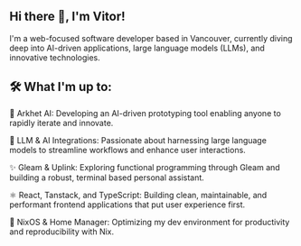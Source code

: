 ## Hi there 👋, I'm Vitor!

I'm a web-focused software developer based in Vancouver, currently diving deep into AI-driven applications, large language models (LLMs), and innovative technologies.

## 🛠️ What I'm up to:

🚀 Arkhet AI: Developing an AI-driven prototyping tool enabling anyone to rapidly iterate and innovate.

🧠 LLM & AI Integrations: Passionate about harnessing large language models to streamline workflows and enhance user interactions.

✨ Gleam & Uplink: Exploring functional programming through Gleam and building a robust, terminal based personal assistant.

⚛️ React, Tanstack, and TypeScript: Building clean, maintainable, and performant frontend applications that put user experience first.

🐧 NixOS & Home Manager: Optimizing my dev environment for productivity and reproducibility with Nix.

<!--
Here are some ideas to get you started:

- 🔭 I’m currently working on ...
- 🌱 I’m currently learning ...
- 👯 I’m looking to collaborate on ...
- 🤔 I’m looking for help with ...
- 💬 Ask me about ...
- 📫 How to reach me: ...
- 😄 Pronouns: ...
- ⚡ Fun fact: ...
-->

